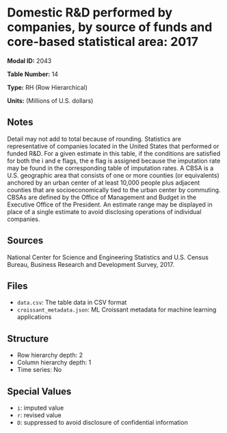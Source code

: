 # Domestic R&D performed by companies, by source of funds and core-based statistical area: 2017

**Modal ID:** 2043

**Table Number:** 14

**Type:** RH (Row Hierarchical)

**Units:** (Millions of U.S. dollars)

## Notes

Detail may not add to total because of rounding. Statistics are representative of companies located in the United States that performed or funded R&D. For a given estimate in this table, if the conditions are satisfied for both the i and e flags, the e flag is assigned because the imputation rate may be found in the corresponding table of imputation rates. A CBSA is a U.S. geographic area that consists of one or more counties (or equivalents) anchored by an urban center of at least 10,000 people plus adjacent counties that are socioeconomically tied to the urban center by commuting. CBSAs are defined by the Office of Management and Budget in the Executive Office of the President. An estimate range may be displayed in place of a single estimate to avoid disclosing operations of individual companies.

## Sources

National Center for Science and Engineering Statistics and U.S. Census Bureau, Business Research and Development Survey, 2017.

## Files

- `data.csv`: The table data in CSV format
- `croissant_metadata.json`: ML Croissant metadata for machine learning applications

## Structure

- Row hierarchy depth: 2
- Column hierarchy depth: 1
- Time series: No

## Special Values

- `i`: imputed value
- `r`: revised value
- `D`: suppressed to avoid disclosure of confidential information
